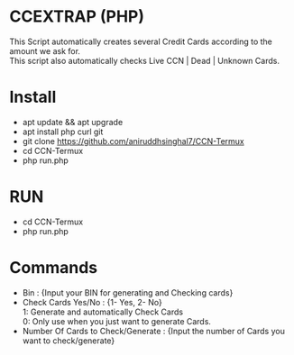 # CCEXTRAP (PHP)
This Script automatically creates several Credit Cards according to the amount we ask for. <br>
This script also automatically checks Live CCN | Dead | Unknown Cards. <br>

# Install
- apt update && apt upgrade 
- apt install php curl git
- git clone https://github.com/aniruddhsinghal7/CCN-Termux
- cd CCN-Termux
- php run.php

# RUN
- cd CCN-Termux
- php run.php

# Commands
- Bin : {Input your BIN for generating and Checking cards}
- Check Cards Yes/No : {1- Yes, 2- No}<br>
  1: Generate and automatically Check Cards<br>
  0: Only use when you just want to generate Cards.
- Number Of Cards to Check/Generate : {Input the number of Cards you want to check/generate}
